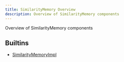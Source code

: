 ```yaml
---
title: SimilarityMemory Overview
description: Overview of SimilarityMemory components
---
```

Overview of SimilarityMemory components
## Builtins
* [SimilarityMemoryImpl](/docs/components/similaritymemory/similaritymemoryimpl/)